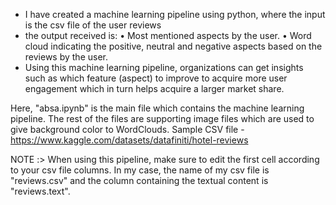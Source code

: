 -	I have created a machine learning pipeline using python, where the input is the csv file of the user reviews
-	the output received is:
  •	Most mentioned aspects by the user.
  •	Word cloud indicating the positive, neutral and negative aspects based on the reviews by the user.
-	Using this machine learning pipeline, organizations can get insights such as which feature (aspect) to improve to acquire more user engagement which in turn helps acquire a larger market share.

Here, "absa.ipynb" is the main file which contains the machine learning pipeline.
      The rest of the files are supporting image files which are used to give background color to WordClouds.
      Sample CSV file - https://www.kaggle.com/datasets/datafiniti/hotel-reviews

NOTE :> When using this pipeline, make sure to edit the first cell according to your csv file columns.
        In my case, the name of my csv file is "reviews.csv" and the column containing the textual content is "reviews.text".
        
